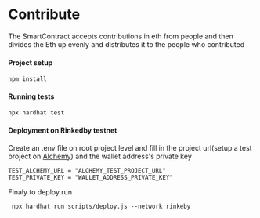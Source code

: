 # Contribute

The SmartContract accepts contributions in eth from people and then divides the Eth up evenly and distributes it to the people who contributed

#### Project setup

```
npm install
```

#### Running tests

```
npx hardhat test
```

#### Deployment on Rinkedby testnet

Create an .env file on root project level and fill in the project url(setup a test project on [Alchemy](https://www.alchemy.com/)) and the wallet address's private key

```
TEST_ALCHEMY_URL = "ALCHEMY_TEST_PROJECT_URL"
TEST_PRIVATE_KEY = "WALLET_ADDRESS_PRIVATE_KEY"
```

Finaly to deploy run

```
 npx hardhat run scripts/deploy.js --network rinkeby
```



